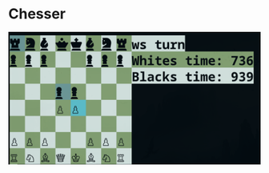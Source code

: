 # Chesser
![alt text](https://github.com/Techpology/Chesser/blob/main/images/Screenshot_20230218_144149.png?raw=true)
